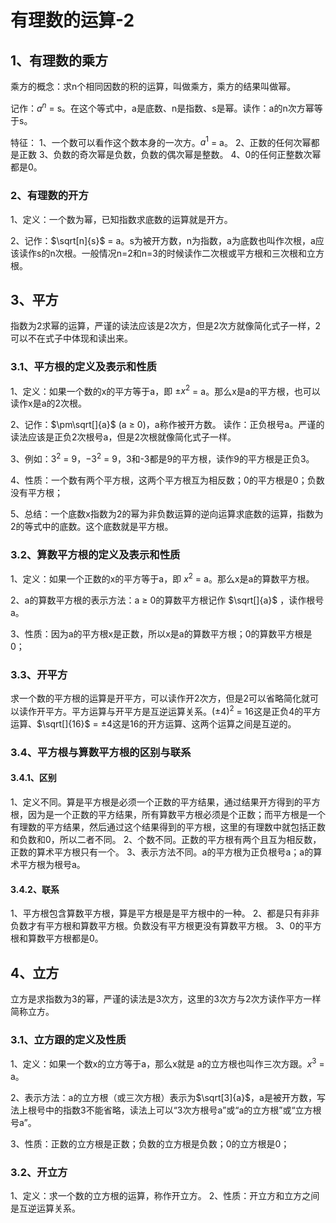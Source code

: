 # 有理数的运算-2

## 1、有理数的乘方
乘方的概念：求n个相同因数的积的运算，叫做乘方，乘方的结果叫做幂。

记作：$a^{n}$ = s。在这个等式中，a是底数、n是指数、s是幂。读作：a的n次方幂等于s。

特征：
1、一个数可以看作这个数本身的一次方。$a^{1}$ = a。
2、正数的任何次幂都是正数
3、负数的奇次幂是负数，负数的偶次幂是整数。
4、0的任何正整数次幂都是0。

### 2、有理数的开方
1、定义：一个数为幂，已知指数求底数的运算就是开方。

2、记作：$\sqrt[n]{s}$ = a。s为被开方数，n为指数，a为底数也叫作次根，a应该读作s的n次根。一般情况n=2和n=3的时候读作二次根或平方根和三次根和立方根。

## 3、平方
指数为2求幂的运算，严谨的读法应该是2次方，但是2次方就像简化式子一样，2可以不在式子中体现和读出来。

### 3.1、平方根的定义及表示和性质
1、定义：如果一个数的x的平方等于a，即 $\pm x^{2}$ = a。那么x是a的平方根，也可以读作x是a的2次根。

2、记作：$\pm\sqrt[]{a}$ (a $\geqslant$ 0)，a称作被开方数。
读作：正负根号a。严谨的读法应该是正负2次根号a，但是2次根就像简化式子一样。

3、例如：$3^{2}$ = 9，$-3^{2}$ = 9，3和-3都是9的平方根，读作9的平方根是正负3。

4、性质：一个数有两个平方根，这两个平方根互为相反数；0的平方根是0；负数没有平方根；

5、总结：一个底数x指数为2的幂为非负数运算的逆向运算求底数的运算，指数为2的等式中的底数。这个底数就是平方根。

### 3.2、算数平方根的定义及表示和性质
1、定义：如果一个正数的x的平方等于a，即 $x^{2}$ = a。那么x是a的算数平方根。

2、a的算数平方根的表示方法：a $\geqslant$ 0的算数平方根记作 $\sqrt[]{a}$ ，读作根号a。

3、性质：因为a的平方根x是正数，所以x是a的算数平方根；0的算数平方根是0；

### 3.3、开平方
求一个数的平方根的运算是开平方，可以读作开2次方，但是2可以省略简化就可以读作开平方。平方运算与开平方是互逆运算关系。$(\pm4)^{2}$ = 16这是正负4的平方运算、$\sqrt[]{16}$ = $\pm4$这是16的开方运算、这两个运算之间是互逆的。

### 3.4、平方根与算数平方根的区别与联系
#### 3.4.1、区别
1、定义不同。算是平方根是必须一个正数的平方结果，通过结果开方得到的平方根，因为是一个正数的平方结果，所有算数平方根必须是个正数；而平方根是一个有理数的平方结果，然后通过这个结果得到的平方根，这里的有理数中就包括正数和负数和0，所以二者不同。
2、个数不同。正数的平方根有两个且互为相反数，正数的算术平方根只有一个。
3、表示方法不同。a的平方根为正负根号a；a的算术平方根为根号a。
#### 3.4.2、联系
1、平方根包含算数平方根，算是平方根是是平方根中的一种。
2、都是只有非非负数才有平方根和算数平方根。负数没有平方根更没有算数平方根。
3、0的平方根和算数平方根都是0。

## 4、立方
立方是求指数为3的幂，严谨的读法是3次方，这里的3次方与2次方读作平方一样简称立方。

### 3.1、立方跟的定义及性质
1、定义：如果一个数x的立方等于a，那么x就是
a的立方根也叫作三次方跟。$x^{3}$ = a。

2、表示方法：a的立方根（或三次方根）表示为$\sqrt[3]{a}$，a是被开方数，写法上根号中的指数3不能省略，读法上可以“3次方根号a”或“a的立方根”或“立方根号a”。

3、性质：正数的立方根是正数；负数的立方根是负数；0的立方根是0；

### 3.2、开立方
1、定义：求一个数的立方根的运算，称作开立方。
2、性质：开立方和立方之间是互逆运算关系。

